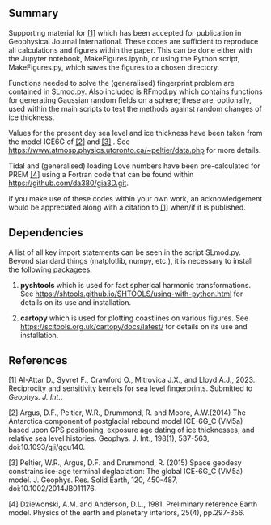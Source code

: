 
## Summary

Supporting material for [[1]](#1)
which has been accepted for publication in Geophysical Journal International. These codes are sufficient to reproduce all calculations and figures
within the  paper. This can be done either with the Jupyter notebook, MakeFigures.ipynb, or using the Python script, MakeFigures.py,
which saves the figures to a chosen directory. 

Functions needed to solve the (generalised) fingerprint problem are contained in SLmod.py. Also included is RFmod.py which contains functions
for generating Gaussian random fields on a sphere; these are, optionally, used within the main scripts to test the methods against
random changes of ice thickness.

Values for the present day sea level and ice thickness have been taken from the
model ICE6G of [[2]](#2) and [[3]](#3) . See https://www.atmosp.physics.utoronto.ca/~peltier/data.php for more details.

Tidal and (generalised) loading Love numbers have been pre-calculated for PREM [[4]](#4) using a Fortran code that can be found
within  https://github.com/da380/gia3D.git. 

If you make use of these codes within your own work, an acknowledgement would be appreciated along with a citation to [[1]](#1) when/if it is published. 

## Dependencies

A list of all key import statements can be seen in the script SLmod.py. Beyond standard things (matplotlib, numpy, etc.), it is necessary to  install
the following packagees:

1. **pyshtools** which is used for fast spherical harmonic transformations. See https://shtools.github.io/SHTOOLS/using-with-python.html for details
on its use and installation.

2. **cartopy** which is used for plotting coastlines on various figures.  See https://scitools.org.uk/cartopy/docs/latest/ for details on its use and
installation.



## References
<a id="1">[1]</a> 
Al-Attar D., Syvret F., Crawford O., Mitrovica J.X., and Lloyd A.J., 2023.
Reciprocity and sensitivity kernels for sea level fingerprints. Submitted to *Geophys. J. Int.*.

<a id="2">[2]</a> 
Argus, D.F., Peltier, W.R., Drummond, R. and Moore, A.W.(2014) The Antarctica component of postglacial rebound model ICE-6G_C (VM5a) based upon GPS positioning, exposure age dating of ice thicknesses, and relative sea level histories. Geophys. J. Int., 198(1), 537-563, doi:10.1093/gji/ggu140.



<a id="3">[3]</a> 
Peltier, W.R., Argus, D.F. and Drummond, R. (2015) Space geodesy constrains ice-age terminal deglaciation: The global ICE-6G_C (VM5a) model. J. Geophys. Res. Solid Earth, 120, 450-487, doi:10.1002/2014JB011176.

<a id="4">[4]</a> 
Dziewonski, A.M. and Anderson, D.L., 1981. Preliminary reference Earth model. Physics of the earth and planetary interiors, 25(4), pp.297-356.
